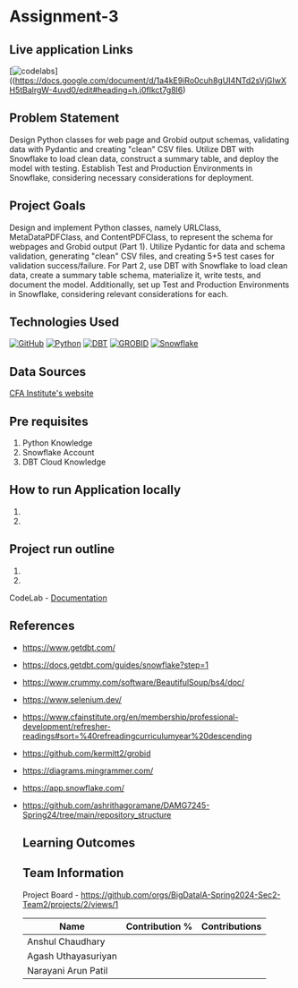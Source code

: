 # Assignment-3

## Live application Links
[![codelabs](https://img.shields.io/badge/codelabs-4285F4?style=for-the-badge&logo=codelabs&logoColor=white)]((https://docs.google.com/document/d/1a4kE9iRo0cuh8gUI4NTd2sVjGIwXH5tBalrgW-4uvd0/edit#heading=h.j0flkct7g8l6)



## Problem Statement
Design Python classes for web page and Grobid output schemas, validating data with Pydantic and creating "clean" CSV files. Utilize DBT with Snowflake to load clean data, construct a summary table, and deploy the model with testing. Establish Test and Production Environments in Snowflake, considering necessary considerations for deployment.

## Project Goals
Design and implement Python classes, namely URLClass, MetaDataPDFClass, and ContentPDFClass, to represent the schema for webpages and Grobid output (Part 1). Utilize Pydantic for data and schema validation, generating "clean" CSV files, and creating 5+5 test cases for validation success/failure. For Part 2, use DBT with Snowflake to load clean data, create a summary table schema, materialize it, write tests, and document the model. Additionally, set up Test and Production Environments in Snowflake, considering relevant considerations for each.

## Technologies Used
[![GitHub](https://img.shields.io/badge/GitHub-100000?style=for-the-badge&logo=github&logoColor=white)](https://github.com/)
[![Python](https://img.shields.io/badge/Python-FFD43B?style=for-the-badge&logo=python&logoColor=blue)](https://www.python.org/)
[![DBT](https://img.shields.io/badge/DBT-861121?style=for-the-badge)](https://www.getdbt.com/)
[![GROBID](https://img.shields.io/badge/GROBID-FFFFFF?style=for-the-badge&logo=GROBID&logoColor=black)](https://grobid.readthedocs.io/en/latest/Introduction/)
[![Snowflake](https://img.shields.io/badge/snowflake-0000FF?style=for-the-badge&logo=snowflake&logoColor=white)](https://docs.snowflake.com/ )

## Data Sources
[CFA Institute's website](https://www.cfainstitute.org/en/membership/professional-development/refresher-readings#sort=%40refreadingcurriculumyear%20descending)

## Pre requisites
1. Python Knowledge
2. Snowflake Account
3. DBT Cloud Knowledge


## How to run Application locally
1. 
2. 

## Project run outline

1. 
2.

CodeLab - [Documentation]([https://docs.google.com/document/d/1dZdiE4i6tSN4ORSth-93WU_VrgvxRuWhSNYANm2L1e4/edit#heading=h.30zowzpo6ptm](https://docs.google.com/document/d/1a4kE9iRo0cuh8gUI4NTd2sVjGIwXH5tBalrgW-4uvd0/edit#heading=h.j0flkct7g8l6)https://docs.google.com/document/d/1a4kE9iRo0cuh8gUI4NTd2sVjGIwXH5tBalrgW-4uvd0/edit#heading=h.j0flkct7g8l6) 

## References

- https://www.getdbt.com/
- https://docs.getdbt.com/guides/snowflake?step=1
- https://www.crummy.com/software/BeautifulSoup/bs4/doc/
- https://www.selenium.dev/
- https://www.cfainstitute.org/en/membership/professional-development/refresher-readings#sort=%40refreadingcurriculumyear%20descending
- https://github.com/kermitt2/grobid
- https://diagrams.mingrammer.com/
- https://app.snowflake.com/
- https://github.com/ashrithagoramane/DAMG7245-Spring24/tree/main/repository_structure

  ## Learning Outcomes

  ## Team Information 
  Project Board - https://github.com/orgs/BigDataIA-Spring2024-Sec2-Team2/projects/2/views/1
  
  Name | Contribution %| Contributions |
  --- |--- | --- |
  Anshul Chaudhary  | | |
  Agash Uthayasuriyan |  | |
  Narayani Arun Patil |  | |
